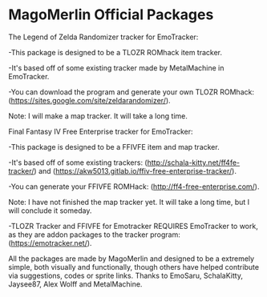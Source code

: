 # MagoMerlin Official Packages
The Legend of Zelda Randomizer tracker for EmoTracker:

-This package is designed to be a TLOZR ROMhack item tracker.

-It's based off of some existing tracker made by MetalMachine in EmoTracker.

-You can download the program and generate your own TLOZR ROMhack: (https://sites.google.com/site/zeldarandomizer/).

Note: I will make a map tracker. It will take a long time.

Final Fantasy IV Free Enterprise tracker for EmoTracker:

-This package is designed to be a FFIVFE item and map tracker.

-It's based off of some existing trackers: (http://schala-kitty.net/ff4fe-tracker/) and (https://akw5013.gitlab.io/ffiv-free-enterprise-tracker/).

-You can generate your FFIVFE ROMHack: (http://ff4-free-enterprise.com/).

Note: I have not finished the map tracker yet. It will take a long time, but I will conclude it someday.

-TLOZR Tracker and FFIVFE for Emotracker REQUIRES EmoTracker to work, as they are addon packages to the tracker program: (https://emotracker.net/).

All the packages are made by MagoMerlin and designed to be a extremely simple, both visually and functionally, though others have helped contribute via suggestions, codes or sprite links. Thanks to EmoSaru, SchalaKitty, Jaysee87, Alex Wolff and MetalMachine.
